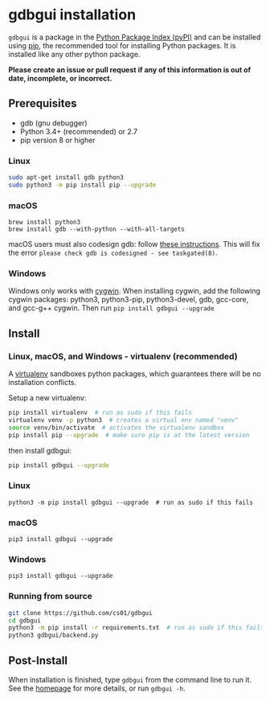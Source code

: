 # gdbgui installation

`gdbgui` is a package in the [Python Package Index (pyPI)](https://pypi.python.org/pypi) and can be installed using [pip](https://pip.pypa.io/en/stable/), the recommended tool for installing Python packages. It is installed like any other python package.

**Please create an issue or pull request if any of this information is out of date, incomplete, or incorrect.**

## Prerequisites

* gdb (gnu debugger)
* Python 3.4+ (recommended) or 2.7
* pip version 8 or higher

### Linux

```bash
sudo apt-get install gdb python3
sudo python3 -m pip install pip --upgrade
```

### macOS

    brew install python3
    brew install gdb --with-python --with-all-targets

macOS users must also codesign gdb: follow [these
instructions](http://andresabino.com/2015/04/14/codesign-gdb-on-mac-os-x-yosemite-10-10-2/). This will fix the error
`please check gdb is codesigned - see taskgated(8)`.

### Windows

Windows only works with [cygwin](https://cygwin.com/install.html). When
installing cygwin, add the following cygwin packages: python3,
python3-pip, python3-devel, gdb, gcc-core, and gcc-g++ cygwin. Then run
`pip install gdbgui --upgrade`

## Install

### Linux, macOS, and Windows - virtualenv (recommended)

A [virtualenv](https://virtualenv.pypa.io/en/stable/) sandboxes python packages, which guarantees there will be no installation
conflicts.

Setup a new virtualenv:

```bash
pip install virtualenv  # run as sudo if this fails
virtualenv venv -p python3  # creates a virtual env named "venv"
source venv/bin/activate  # activates the virtualenv sandbox
pip install pip --upgrade  # make sure pip is at the latest version
```
then install gdbgui:
```bash
pip install gdbgui --upgrade
```


### Linux

```
python3 -m pip install gdbgui --upgrade  # run as sudo if this fails
```

### macOS

    pip3 install gdbgui --upgrade

### Windows

    pip3 install gdbgui --upgrade

### Running from source

```bash
git clone https://github.com/cs01/gdbgui
cd gdbgui
python3 -m pip install -r requirements.txt  # run as sudo if this fails
python3 gdbgui/backend.py
```

## Post-Install
When installation is finished, type `gdbgui` from the command line to run it. See the [homepage](https://github.com/cs01/gdbgui/) for more details, or run `gdbgui -h`.
